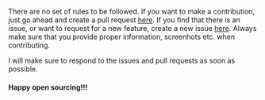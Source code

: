 There are no set of rules to be followed. If you want to make a contribution, just go ahead and create a pull request [here](https://github.com/melwinalm/simplewikijs/pulls). If you find that there is an issue, or want to request for a new feature, create a new issue [here](https://github.com/melwinalm/simplewikijs/issues). Always make sure that you provide proper information, screenhots etc. when contributing. 

I will make sure to respond to the issues and pull requests as soon as possible.

#### Happy open sourcing!!!
